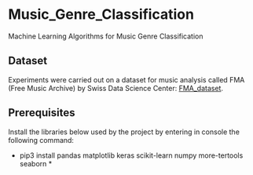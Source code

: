 # Music_Genre_Classification
Machine Learning Algorithms for Music Genre Classification

## Dataset
Experiments were carried out on a dataset for music analysis called FMA (Free Music Archive) by Swiss Data Science Center: [FMA_dataset](https://github.com/mdeff/fma).

## Prerequisites
Install the libraries below used by the project by entering in console the following command:
* pip3 install pandas matplotlib keras scikit-learn numpy more-tertools seaborn *



